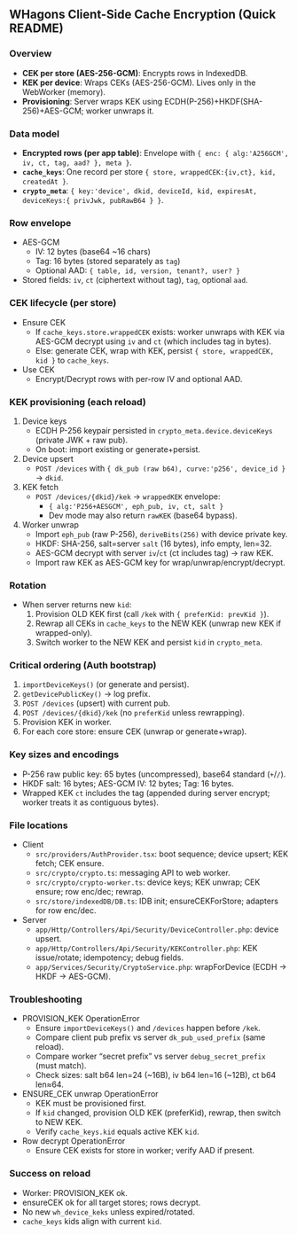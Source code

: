 ## WHagons Client-Side Cache Encryption (Quick README)

### Overview
- **CEK per store (AES-256-GCM)**: Encrypts rows in IndexedDB.
- **KEK per device**: Wraps CEKs (AES-256-GCM). Lives only in the WebWorker (memory).
- **Provisioning**: Server wraps KEK using ECDH(P-256)+HKDF(SHA-256)+AES-GCM; worker unwraps it.

### Data model
- **Encrypted rows (per app table)**: Envelope with `{ enc: { alg:'A256GCM', iv, ct, tag, aad? }, meta }`.
- **`cache_keys`**: One record per store `{ store, wrappedCEK:{iv,ct}, kid, createdAt }`.
- **`crypto_meta`**: `{ key:'device', dkid, deviceId, kid, expiresAt, deviceKeys:{ privJwk, pubRawB64 } }`.

### Row envelope
- AES-GCM
  - IV: 12 bytes (base64 ~16 chars)
  - Tag: 16 bytes (stored separately as `tag`)
  - Optional AAD: `{ table, id, version, tenant?, user? }`
- Stored fields: `iv`, `ct` (ciphertext without tag), `tag`, optional `aad`.

### CEK lifecycle (per store)
- Ensure CEK
  - If `cache_keys.store.wrappedCEK` exists: worker unwraps with KEK via AES-GCM decrypt using `iv` and `ct` (which includes tag in bytes).
  - Else: generate CEK, wrap with KEK, persist `{ store, wrappedCEK, kid }` to `cache_keys`.
- Use CEK
  - Encrypt/Decrypt rows with per-row IV and optional AAD.

### KEK provisioning (each reload)
1) Device keys
   - ECDH P-256 keypair persisted in `crypto_meta.device.deviceKeys` (private JWK + raw pub).
   - On boot: import existing or generate+persist.
2) Device upsert
   - `POST /devices` with `{ dk_pub (raw b64), curve:'p256', device_id }` → `dkid`.
3) KEK fetch
   - `POST /devices/{dkid}/kek` → `wrappedKEK` envelope:
     - `{ alg:'P256+AESGCM', eph_pub, iv, ct, salt }`
     - Dev mode may also return `rawKEK` (base64 bypass).
4) Worker unwrap
   - Import `eph_pub` (raw P-256), `deriveBits(256)` with device private key.
   - HKDF: SHA-256, salt=server `salt` (16 bytes), info empty, len=32.
   - AES-GCM decrypt with server `iv`/`ct` (ct includes tag) → raw KEK.
   - Import raw KEK as AES-GCM key for wrap/unwrap/encrypt/decrypt.

### Rotation
- When server returns new `kid`:
  1) Provision OLD KEK first (call `/kek` with `{ preferKid: prevKid }`).
  2) Rewrap all CEKs in `cache_keys` to the NEW KEK (unwrap new KEK if wrapped-only).
  3) Switch worker to the NEW KEK and persist `kid` in `crypto_meta`.

### Critical ordering (Auth bootstrap)
1) `importDeviceKeys()` (or generate and persist).
2) `getDevicePublicKey()` → log prefix.
3) `POST /devices` (upsert) with current pub.
4) `POST /devices/{dkid}/kek` (no `preferKid` unless rewrapping).
5) Provision KEK in worker.
6) For each core store: ensure CEK (unwrap or generate+wrap).

### Key sizes and encodings
- P-256 raw public key: 65 bytes (uncompressed), base64 standard (`+`/`/`).
- HKDF salt: 16 bytes; AES-GCM IV: 12 bytes; Tag: 16 bytes.
- Wrapped KEK `ct` includes the tag (appended during server encrypt; worker treats it as contiguous bytes).

### File locations
- Client
  - `src/providers/AuthProvider.tsx`: boot sequence; device upsert; KEK fetch; CEK ensure.
  - `src/crypto/crypto.ts`: messaging API to web worker.
  - `src/crypto/crypto-worker.ts`: device keys; KEK unwrap; CEK ensure; row enc/dec; rewrap.
  - `src/store/indexedDB/DB.ts`: IDB init; ensureCEKForStore; adapters for row enc/dec.
- Server
  - `app/Http/Controllers/Api/Security/DeviceController.php`: device upsert.
  - `app/Http/Controllers/Api/Security/KEKController.php`: KEK issue/rotate; idempotency; debug fields.
  - `app/Services/Security/CryptoService.php`: wrapForDevice (ECDH → HKDF → AES-GCM).

### Troubleshooting
- PROVISION_KEK OperationError
  - Ensure `importDeviceKeys()` and `/devices` happen before `/kek`.
  - Compare client pub prefix vs server `dk_pub_used_prefix` (same reload).
  - Compare worker “secret prefix” vs server `debug_secret_prefix` (must match).
  - Check sizes: salt b64 len=24 (~16B), iv b64 len=16 (~12B), ct b64 len≈64.
- ENSURE_CEK unwrap OperationError
  - KEK must be provisioned first.
  - If `kid` changed, provision OLD KEK (preferKid), rewrap, then switch to NEW KEK.
  - Verify `cache_keys.kid` equals active KEK `kid`.
- Row decrypt OperationError
  - Ensure CEK exists for store in worker; verify AAD if present.

### Success on reload
- Worker: PROVISION_KEK ok.
- ensureCEK ok for all target stores; rows decrypt.
- No new `wh_device_keks` unless expired/rotated.
- `cache_keys` kids align with current `kid`.


